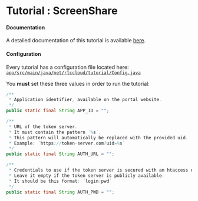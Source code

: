 # Tutorial : ScreenShare

#### Documentation

A detailed documentation of this tutorial is available [here](https://docs.sightcall.com/GD/03_android_SDK/09_Tutorials/00_screenshare.html).

#### Configuration

Every tutorial has a configuration file located here:  
[`app/src/main/java/net/rtccloud/tutorial/Config.java`](app/src/main/java/net/rtccloud/tutorial/Config.java)

You **must** set these three values in order to run the tutorial:

```java
/**
 * Application identifier, available on the portal website.
 */
public static final String APP_ID = "";

/**
 * URL of the token server.
 * It must contain the pattern `%s`.
 * This pattern will automatically be replaced with the provided uid.
 * Example: `https://token-server.com?uid=%s`
 */
public static final String AUTH_URL = "";

/**
 * Credentials to use if the token server is secured with an htaccess dotfile.
 * Leave it empty if the token server is publicly available.
 * It should be this format: `login:pwd`
 */
public static final String AUTH_PWD = "";
```
